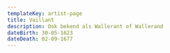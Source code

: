 ```yaml
---
templateKey: artist-page
title: Vaillant
description: Ook bekend als Wallerant of Wallerand
dateBirth: 30-05-1623
dateDeath: 02-09-1677
---
```

